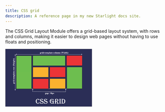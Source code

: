 ```yaml
---
title: CSS grid
description: A reference page in my new Starlight docs site.
---
```


The CSS Grid Layout Module offers a grid-based layout system, with rows and columns, making it easier to design web pages without having to use floats and positioning.

![flexbox properties](../../../assets/grids.png)